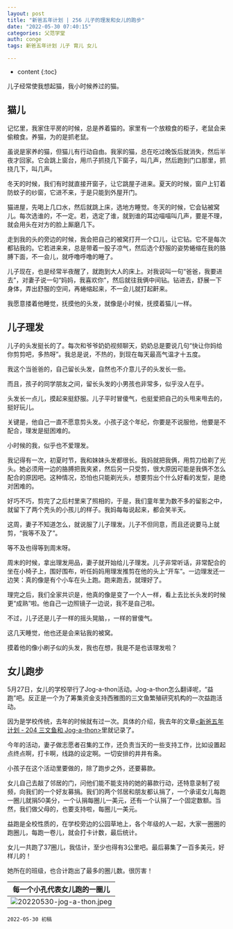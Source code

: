 ```yaml
---
layout: post
title: "新爸五年计划 | 256 儿子的理发和女儿的跑步"
date: "2022-05-30 07:40:15"
categories: 父范学堂
auth: conge
tags: 新爸五年计划 儿子 育儿 女儿

---
```

* content
{:toc}

儿子经常使我想起猫，我小时候养过的猫。




## 猫儿

记忆里，我家住平房的时候，总是养着猫的。家里有一个放粮食的柜子，老鼠会来偷粮食。养猫，为的是抓老鼠。

虽说是家养的猫，但猫儿有行动自由。我家的猫，总在吃过晚饭后就消失，然后半夜才回家。它会跳上窗台，用爪子抓挠几下窗子，叫几声，然后跑到门口那里，抓挠几下，叫几声。

冬天的时候，我们有时就直接开窗子，让它跳屋子进来。夏天的时候，窗户上钉着防蚊子的纱窗，它进不来，于是只能到外屋开门。

猫进屋，先喝上几口水，然后就跳上床，选地方睡觉。冬天的时候，它会钻被窝儿。每次选谁的，不一定。若，选定了谁，就到谁的耳边喵喵叫几声，要是不理，就会用头在对方的脸上厮磨几下。

走到我的头的旁边的时候，我会把自己的被窝打开一个口儿，让它钻。它不是每次都钻我的。它若进来来，总是带着一股子凉气，然后选个舒服的姿势蜷缩在我的胳膊下面，不一会儿，就呼噜呼噜的睡了。

儿子现在，也是经常半夜醒了，就跑到大人的床上。对我说叫一句“爸爸，我要进去”，对妻子说一句“妈妈，我喜欢你”，然后就往我俩中间钻。钻进去，舒展一下身体，弄出舒服的空间，再蜷缩起来，不一会儿就打起鼾来。

我愿意搂着他睡觉，抚摸他的头发，就像是小时候，抚摸着猫儿一样。

## 儿子理发

儿子的头发挺长的了。每次和爷爷奶奶视频聊天，奶奶总是要说几句“快让你妈给你剪剪吧，多热呀”。我总是说，不热的，到现在每天最高气温才十五度。

我这个当爸爸的，自己留长头发，自然也不介意儿子的头发长一些。

而且，孩子的同学朋友之间，留长头发的小男孩也非常多，似乎没人在乎。

头发长一点儿，摸起来挺舒服。儿子平时冒傻气，也挺爱把自己的头甩来甩去的，挺好玩儿。

关键是，他自己一直不愿意剪头发。小孩子这个年纪，你要是不说服他，他要是不配合，理发是挺困难的。

小时候的我，似乎也不爱理发。

我记得有一次，初夏时节，我和妹妹头发都很长。我妈就把我俩，用剪刀给剃了光头。她必须用一边的胳膊把我夹紧，然后另一只受剪，很大原因可能是我俩不怎么配合的原因吧。这种情况，恐怕也只能剃光头，想要剪出个什么好看的发型，是绝对困难的。

好巧不巧，剪完了之后村里来了照相的，于是，我们童年里为数不多的留影之中，就留下了两个秃头的小孩儿的样子。我妈每每说起来，都会笑半天。

这周，妻子不知道怎么，就说服了儿子理发。儿子不但同意，而且还说要马上就剪，“我等不及了”。

等不及也得等到周末呀。

周末的时候，拿出理发用品，妻子就开始给儿子理发。儿子非常听话，非常配合的坐在小椅子上，围好围布，听任妈妈用理发推剪在他的头上“开车”。一边理发还一边笑：真的像是有个小车在头上跑。跑来跑去，就理好了。

理完之后，我们全家共识是，他真的像是变了一个人一样，看上去比长头发的时候更“成熟”啦。他自己一边照镜子一边说，我不是自己啦。

不过，儿子还是儿子一样的摇头晃脑，，一样的冒傻气。

这几天睡觉，他也还是会来钻我的被窝。

摸着他的像小刷子似的头发，我也在想，我是不是也该理发啦？

## 女儿跑步

5月27日，女儿的学校举行了Jog-a-thon活动。Jog-a-thon怎么翻译呢，“益跑”吧。反正是一个为了筹集资金支持西雅图的三文鱼繁殖研究机构的一次益跑活动。

因为是学校传统，去年的时候就有过一次。具体的介绍，我去年的文章[<新爸五年计划 - 204 三文鱼和 Jog-a-thon>](/2021/06/01/NewDaddy-jog-a-thon/)里就记录了。

今年的活动，妻子做志愿者召集的工作，还负责当天的一些支持工作，比如设置起点终点啊，打卡啊，线路的设定啊。一切安排的井井有条。

小孩子在这个活动里要做的，除了跑步之外，还要募款。

女儿自己去敲了邻居的门，问他们能不能支持的她的募款行动，还特意录制了视频，向我们的一个好友募捐。我们的两个邻居和朋友都认捐了，一个承诺女儿每跑一圈儿就捐50美分，一个认捐每圈儿一美元，还有一个认捐了一个固定数额。当然，我们做父母的，也要支持啦，每圈儿一美元。

益跑是全校性质的，在学校旁边的公园草地上，各个年级的人一起，大家一圈圈的跑圈儿，每跑一卷儿，就会打卡计数，最后统计。

女儿一共跑了37圈儿，我估计，至少也得有3公里吧。最后募集了一百多美元，好样儿的！

她所在的班级，也合计跑出了最多的圈儿数。很厉害！

|每一个小孔代表女儿跑的一圈儿|
|----|
| ![20220530-jog-a-thon.jpeg](https://s2.loli.net/2022/05/30/Z8pdhTS2qNQGbRs.jpg)|



```
2022-05-30 初稿
```
